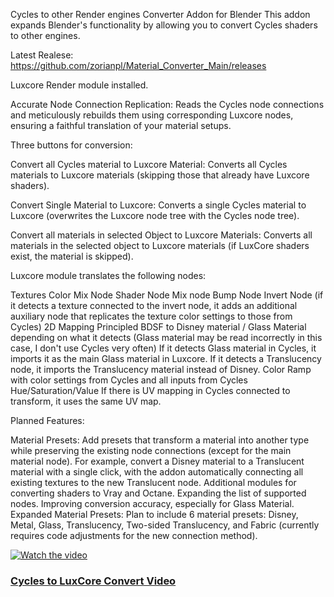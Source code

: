 Cycles to other Render engines Converter Addon for Blender
This addon expands Blender's functionality by allowing you to convert Cycles shaders to other engines.

Latest Realese: 
https://github.com/zorianpl/Material_Converter_Main/releases

Luxcore Render module installed.

Accurate Node Connection Replication: Reads the Cycles node connections and meticulously rebuilds them using corresponding Luxcore nodes, ensuring a faithful translation of your material setups.

Three buttons for conversion:

Convert all Cycles material to Luxcore Material: Converts all Cycles materials to Luxcore materials (skipping those that already have Luxcore shaders).

Convert Single Material to Luxcore: Converts a single Cycles material to Luxcore (overwrites the Luxcore node tree with the Cycles node tree).

Convert all materials in selected Object to Luxcore Materials: Converts all materials in the selected object to Luxcore materials (if LuxCore shaders exist, the material is skipped).

Luxcore module translates the following nodes:

Textures
Color Mix Node
Shader Node Mix node
Bump Node
Invert Node (if it detects a texture connected to the invert node, it adds an additional auxiliary node that replicates the texture color settings to those from Cycles)
2D Mapping
Principled BDSF to Disney material / Glass Material depending on what it detects (Glass material may be read incorrectly in this case, I don't use Cycles very often)
If it detects Glass material in Cycles, it imports it as the main Glass material in Luxcore.
If it detects a Translucency node, it imports the Translucency material instead of Disney.
Color Ramp with color settings from Cycles and all inputs from Cycles
Hue/Saturation/Value
If there is UV mapping in Cycles connected to transform, it uses the same UV map.

Planned Features:

Material Presets: Add presets that transform a material into another type while preserving the existing node connections (except for the main material node). For example, convert a Disney material to a Translucent material with a single click, with the addon automatically connecting all existing textures to the new Translucent node.
Additional modules for converting shaders to Vray and Octane.
Expanding the list of supported nodes.
Improving conversion accuracy, especially for Glass Material.
Expanded Material Presets: Plan to include 6 material presets: Disney, Metal, Glass, Translucency, Two-sided Translucency, and Fabric (currently requires code adjustments for the new connection method).

[![Watch the video](https://img.youtube.com/vi/8kH7x_tLKQE/maxresdefault.jpg)](https://youtu.be/8kH7x_tLKQE)

### [Cycles to LuxCore Convert Video ](https://youtu.be/8kH7x_tLKQE)


